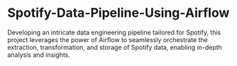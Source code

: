 # Spotify-Data-Pipeline-Using-Airflow
Developing an intricate data engineering pipeline tailored for Spotify, this project leverages the power of Airflow to seamlessly orchestrate the extraction, transformation, and storage of Spotify data, enabling in-depth analysis and insights.
